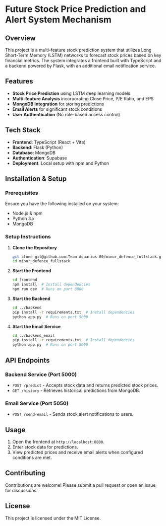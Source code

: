 # Future Stock Price Prediction and Alert System Mechanism

## Overview
This project is a multi-feature stock prediction system that utilizes Long Short-Term Memory (LSTM) networks to forecast stock prices based on key financial metrics. The system integrates a frontend built with TypeScript  and a backend powered by Flask, with an additional email notification service.

## Features
- **Stock Price Prediction** using LSTM deep learning models
- **Multi-feature Analysis** incorporating Close Price, P/E Ratio, and EPS
- **MongoDB Integration** for storing predictions
- **Email Alerts** for significant stock conditions
- **User Authentication** (No role-based access control)

## Tech Stack
- **Frontend**: TypeScript (React + Vite)
- **Backend**: Flask (Python)
- **Database**: MongoDB
- **Authentication**: Supabase
- **Deployment**: Local setup with npm and Python

## Installation & Setup
### Prerequisites
Ensure you have the following installed on your system:
- Node.js & npm
- Python 3.x
- MongoDB

### Setup Instructions
1. **Clone the Repository**
   ```sh
   git clone git@github.com:Team-Aquarius-00/minor_defence_fullstack.git
   cd minor_defence_fullstack
   ```

2. **Start the Frontend**
   ```sh
   cd frontend
   npm install  # Install dependencies
   npm run dev  # Runs on port 8080
   ```

3. **Start the Backend**
   ```sh
   cd ../backend
   pip install -r requirements.txt  # Install dependencies
   python app.py  # Runs on port 5000
   ```

4. **Start the Email Service**
   ```sh
   cd ../backend_email
   pip install -r requirements.txt  # Install dependencies
   python app.py  # Runs on port 5050
   ```

## API Endpoints
### Backend Service (Port 5000)
- `POST /predict` - Accepts stock data and returns predicted stock prices.
- `GET /history` - Retrieves historical predictions from MongoDB.

### Email Service (Port 5050)
- `POST /send-email` - Sends stock alert notifications to users.

## Usage
1. Open the frontend at `http://localhost:8080`.
2. Enter stock data for predictions.
3. View predicted prices and receive email alerts when configured conditions are met.

## Contributing
Contributions are welcome! Please submit a pull request or open an issue for discussions.

## License
This project is licensed under the MIT License.

